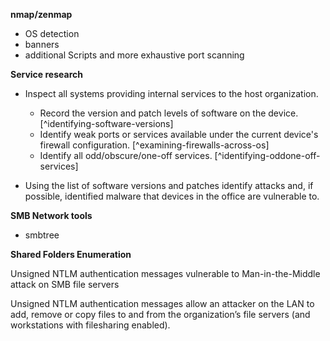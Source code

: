 
**nmap/zenmap**

 * OS detection
 * banners
 * additional Scripts and more exhaustive port scanning

**Service research**

  * Inspect all systems providing internal services to the host organization.
    * Record the version and patch levels of software on the device. [^identifying-software-versions]
    * Identify weak ports or services available under the current device's firewall configuration. [^examining-firewalls-across-os]
    * Identify all odd/obscure/one-off services. [^identifying-oddone-off-services]
  
  * Using the list of software versions and patches identify attacks and, if possible, identified malware that devices in the office are vulnerable to.


**SMB Network tools**
 
 * smbtree

**Shared Folders Enumeration**

Unsigned NTLM authentication messages vulnerable to Man-in-the-Middle attack on SMB file servers

Unsigned NTLM authentication messages allow an attacker on the LAN to add, remove or copy files to and from the organization’s file servers (and workstations with filesharing enabled).


